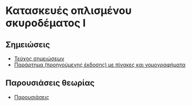 # Κατασκευές οπλισμένου σκυροδέματος Ι

## Σημειώσεις

* [Τεύχος σημειώσεων](notes/BetonIBookECv106.pdf)
* [Παράρτημα (προηγούμενης έκδοσης) με πίνακες και νομογραφήματα](notes/AnnexI_Tables_v02.pdf)

## Παρουσιάσεις θεωρίας

* [Παρουσιάσεις](presentations/readme.md)


